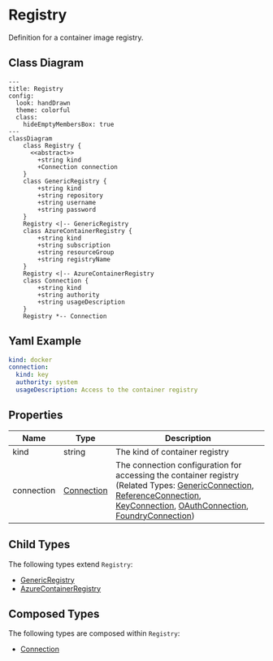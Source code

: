# Registry

Definition for a container image registry.

## Class Diagram

```mermaid
---
title: Registry
config:
  look: handDrawn
  theme: colorful
  class:
    hideEmptyMembersBox: true
---
classDiagram
    class Registry {
      <<abstract>>
        +string kind
        +Connection connection
    }
    class GenericRegistry {
        +string kind
        +string repository
        +string username
        +string password
    }
    Registry <|-- GenericRegistry
    class AzureContainerRegistry {
        +string kind
        +string subscription
        +string resourceGroup
        +string registryName
    }
    Registry <|-- AzureContainerRegistry
    class Connection {
        +string kind
        +string authority
        +string usageDescription
    }
    Registry *-- Connection
```

## Yaml Example

```yaml
kind: docker
connection:
  kind: key
  authority: system
  usageDescription: Access to the container registry

```

## Properties

| Name | Type | Description |
| ---- | ---- | ----------- |
| kind | string | The kind of container registry  |
| connection | [Connection](Connection.md) | The connection configuration for accessing the container registry (Related Types: [GenericConnection](GenericConnection.md), [ReferenceConnection](ReferenceConnection.md), [KeyConnection](KeyConnection.md), [OAuthConnection](OAuthConnection.md), [FoundryConnection](FoundryConnection.md)) |

## Child Types

The following types extend `Registry`:

- [GenericRegistry](GenericRegistry.md)
- [AzureContainerRegistry](AzureContainerRegistry.md)

## Composed Types

The following types are composed within `Registry`:

- [Connection](Connection.md)
